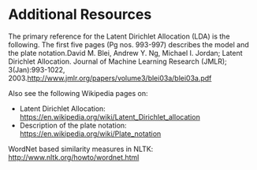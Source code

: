 # Additional Resources

The primary reference for the Latent Dirichlet Allocation (LDA) is the following. The first five pages (Pg nos. 993-997) describes the model and the plate notation.David M. Blei, Andrew Y. Ng, Michael I. Jordan; Latent Dirichlet Allocation. Journal of Machine Learning Research (JMLR); 3(Jan):993-1022, 2003.http://www.jmlr.org/papers/volume3/blei03a/blei03a.pdf


Also see the following Wikipedia pages on:

* Latent Dirichlet Allocation: https://en.wikipedia.org/wiki/Latent_Dirichlet_allocation
* Description of the plate notation: https://en.wikipedia.org/wiki/Plate_notation


WordNet based similarity measures in NLTK: http://www.nltk.org/howto/wordnet.html

